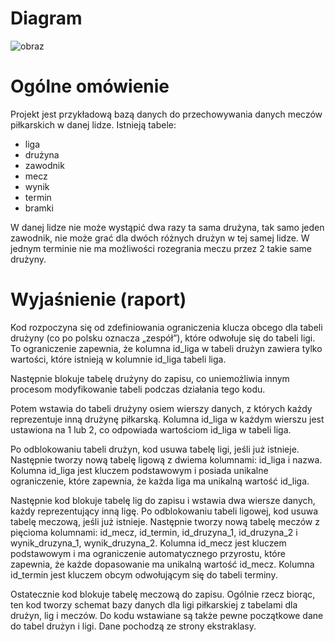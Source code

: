 # Diagram



![obraz](https://github.com/michalolejejek/Example_Exercises_Database/assets/61868535/8c927df6-85b0-4320-b808-bdac861696eb)





# Ogólne omówienie 

Projekt jest przykładową bazą danych do przechowywania danych meczów piłkarskich w danej lidze. 
Istnieją tabele:
* liga
* drużyna
* zawodnik
* mecz
* wynik
* termin
* bramki

W danej lidze nie może wystąpić dwa razy ta sama drużyna, tak samo jeden zawodnik, nie może grać dla dwóch różnych drużyn w tej samej lidze. 
W jednym terminie nie ma możliwości rozegrania meczu przez 2 takie same drużyny.

# Wyjaśnienie (raport)

Kod rozpoczyna się od zdefiniowania ograniczenia klucza obcego dla tabeli drużyny (co po polsku oznacza „zespół”), które odwołuje się do tabeli ligi. 
To ograniczenie zapewnia, że kolumna id_liga w tabeli drużyn zawiera tylko wartości, które istnieją w kolumnie id_liga tabeli liga.

Następnie blokuje tabelę drużyny do zapisu, co uniemożliwia innym procesom modyfikowanie tabeli podczas działania tego kodu.

Potem wstawia do tabeli drużyny osiem wierszy danych, z których każdy reprezentuje inną drużynę piłkarską. Kolumna id_liga w każdym wierszu jest ustawiona na 1 lub 2, co odpowiada wartościom id_liga w tabeli liga.

Po odblokowaniu tabeli drużyn, kod usuwa tabelę ligi, jeśli już istnieje.
Następnie tworzy nową tabelę ligową z dwiema kolumnami: id_liga i nazwa. Kolumna id_liga jest kluczem podstawowym i posiada unikalne ograniczenie, które zapewnia, że każda liga ma unikalną wartość id_liga.

Następnie kod blokuje tabelę lig do zapisu i wstawia dwa wiersze danych, każdy reprezentujący inną ligę.
Po odblokowaniu tabeli ligowej, kod usuwa tabelę meczową, jeśli już istnieje.
Następnie tworzy nową tabelę meczów z pięcioma kolumnami: id_mecz, id_termin, id_druzyna_1, id_druzyna_2 i wynik_druzyna_1, wynik_druzyna_2. 
Kolumna id_mecz jest kluczem podstawowym i ma ograniczenie automatycznego przyrostu, które zapewnia, że każde dopasowanie ma unikalną wartość id_mecz. Kolumna id_termin jest kluczem obcym odwołującym się do tabeli terminy.

Ostatecznie kod blokuje tabelę meczową do zapisu.
Ogólnie rzecz biorąc, ten kod tworzy schemat bazy danych dla ligi piłkarskiej z tabelami dla drużyn, lig i meczów. Do kodu wstawiane są także pewne początkowe dane do tabel drużyn i ligi. Dane pochodzą ze strony ekstraklasy.




